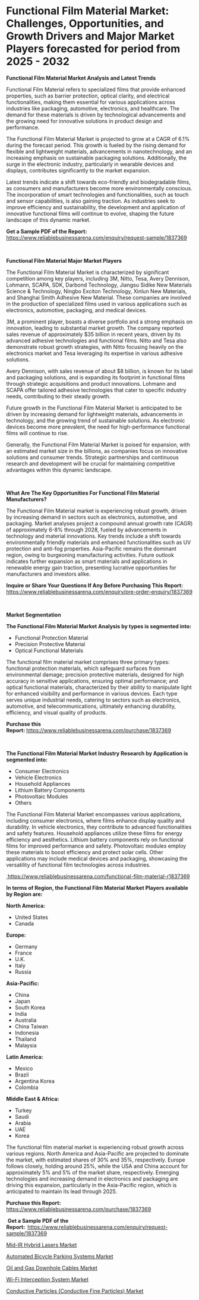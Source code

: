 <p><h1>Functional Film Material Market: Challenges, Opportunities, and Growth Drivers and Major Market Players forecasted for period from 2025 - 2032</h1></p><p><strong>Functional Film Material Market Analysis and Latest Trends</strong></p>
<p><p>Functional Film Material refers to specialized films that provide enhanced properties, such as barrier protection, optical clarity, and electrical functionalities, making them essential for various applications across industries like packaging, automotive, electronics, and healthcare. The demand for these materials is driven by technological advancements and the growing need for innovative solutions in product design and performance.</p><p>The Functional Film Material Market is projected to grow at a CAGR of 6.1% during the forecast period. This growth is fueled by the rising demand for flexible and lightweight materials, advancements in nanotechnology, and an increasing emphasis on sustainable packaging solutions. Additionally, the surge in the electronic industry, particularly in wearable devices and displays, contributes significantly to the market expansion.</p><p>Latest trends indicate a shift towards eco-friendly and biodegradable films, as consumers and manufacturers become more environmentally conscious. The incorporation of smart technologies and functionalities, such as touch and sensor capabilities, is also gaining traction. As industries seek to improve efficiency and sustainability, the development and application of innovative functional films will continue to evolve, shaping the future landscape of this dynamic market.</p></p>
<p><strong>Get a Sample PDF of the Report:&nbsp;</strong> <a href="https://www.reliablebusinessarena.com/enquiry/request-sample/1837369?utm_campaign=1990&utm_medium=2&utm_source=Github&utm_content=ia&utm_term=03022025&utm_id=functional-film-material">https://www.reliablebusinessarena.com/enquiry/request-sample/1837369</a></p>
<p>&nbsp;</p>
<p><strong>Functional Film Material Major Market Players</strong></p>
<p><p>The Functional Film Material Market is characterized by significant competition among key players, including 3M, Nitto, Tesa, Avery Dennison, Lohmann, SCAPA, SDK, Darbond Technology, Jiangsu Sidike New Materials Science & Technology, Ningbo Exciton Technology, Xinlun New Materials, and Shanghai Smith Adhesive New Material. These companies are involved in the production of specialized films used in various applications such as electronics, automotive, packaging, and medical devices.</p><p>3M, a prominent player, boasts a diverse portfolio and a strong emphasis on innovation, leading to substantial market growth. The company reported sales revenue of approximately $35 billion in recent years, driven by its advanced adhesive technologies and functional films. Nitto and Tesa also demonstrate robust growth strategies, with Nitto focusing heavily on the electronics market and Tesa leveraging its expertise in various adhesive solutions.</p><p>Avery Dennison, with sales revenue of about $8 billion, is known for its label and packaging solutions, and is expanding its footprint in functional films through strategic acquisitions and product innovations. Lohmann and SCAPA offer tailored adhesive technologies that cater to specific industry needs, contributing to their steady growth.</p><p>Future growth in the Functional Film Material Market is anticipated to be driven by increasing demand for lightweight materials, advancements in technology, and the growing trend of sustainable solutions. As electronic devices become more prevalent, the need for high-performance functional films will continue to rise.</p><p>Generally, the Functional Film Material Market is poised for expansion, with an estimated market size in the billions, as companies focus on innovative solutions and consumer trends. Strategic partnerships and continuous research and development will be crucial for maintaining competitive advantages within this dynamic landscape.</p></p>
<p>&nbsp;</p>
<p><strong>What Are The Key Opportunities For Functional Film Material Manufacturers?</strong></p>
<p><p>The Functional Film Material market is experiencing robust growth, driven by increasing demand in sectors such as electronics, automotive, and packaging. Market analyses project a compound annual growth rate (CAGR) of approximately 6-8% through 2028, fueled by advancements in technology and material innovations. Key trends include a shift towards environmentally friendly materials and enhanced functionalities such as UV protection and anti-fog properties. Asia-Pacific remains the dominant region, owing to burgeoning manufacturing activities. Future outlook indicates further expansion as smart materials and applications in renewable energy gain traction, presenting lucrative opportunities for manufacturers and investors alike.</p></p>
<p><strong>Inquire or Share Your Questions If Any Before Purchasing This Report:</strong> <a href="https://www.reliablebusinessarena.com/enquiry/pre-order-enquiry/1837369?utm_campaign=1990&utm_medium=2&utm_source=Github&utm_content=ia&utm_term=03022025&utm_id=functional-film-material">https://www.reliablebusinessarena.com/enquiry/pre-order-enquiry/1837369</a></p>
<p>&nbsp;</p>
<p><strong>Market Segmentation</strong></p>
<p><strong>The Functional Film Material Market Analysis by types is segmented into:</strong></p>
<p><ul><li>Functional Protection Material</li><li>Precision Protective Material</li><li>Optical Functional Materials</li></ul></p>
<p><p>The functional film material market comprises three primary types: functional protection materials, which safeguard surfaces from environmental damage; precision protective materials, designed for high accuracy in sensitive applications, ensuring optimal performance; and optical functional materials, characterized by their ability to manipulate light for enhanced visibility and performance in various devices. Each type serves unique industrial needs, catering to sectors such as electronics, automotive, and telecommunications, ultimately enhancing durability, efficiency, and visual quality of products.</p></p>
<p><strong>Purchase this Report:&nbsp;</strong><a href="https://www.reliablebusinessarena.com/purchase/1837369?utm_campaign=1990&utm_medium=2&utm_source=Github&utm_content=ia&utm_term=03022025&utm_id=functional-film-material">https://www.reliablebusinessarena.com/purchase/1837369</a></p>
<p>&nbsp;</p>
<p><strong>The Functional Film Material Market Industry Research by Application is segmented into:</strong></p>
<p><ul><li>Consumer Electronics</li><li>Vehicle Electronics</li><li>Household Appliances</li><li>Lithium Battery Components</li><li>Photovoltaic Modules</li><li>Others</li></ul></p>
<p><p>The Functional Film Material Market encompasses various applications, including consumer electronics, where films enhance display quality and durability. In vehicle electronics, they contribute to advanced functionalities and safety features. Household appliances utilize these films for energy efficiency and aesthetics. Lithium battery components rely on functional films for improved performance and safety. Photovoltaic modules employ these materials to boost efficiency and protect solar cells. Other applications may include medical devices and packaging, showcasing the versatility of functional film technologies across industries.</p></p>
<p><a href="https://www.reliablebusinessarena.com/functional-film-material-r1837369?utm_campaign=1990&utm_medium=2&utm_source=Github&utm_content=ia&utm_term=03022025&utm_id=functional-film-material">&nbsp;https://www.reliablebusinessarena.com/functional-film-material-r1837369</a></p>
<p><strong>In terms of Region, the Functional Film Material Market Players available by Region are:</strong></p>
<p>
    <p> <strong> North America: </strong>
        <ul>
            <li>United States</li>
            <li>Canada</li>
        </ul>
        </p> 
    <p> <strong> Europe: </strong>
        <ul>
            <li>Germany</li>
            <li>France</li>
            <li>U.K.</li>
            <li>Italy</li>
            <li>Russia</li>
        </ul>
        </p> 
    <p> <strong> Asia-Pacific: </strong>
        <ul>
            <li>China</li>
            <li>Japan</li>
            <li>South Korea</li>
            <li>India</li>
            <li>Australia</li>
            <li>China Taiwan</li>
            <li>Indonesia</li>
            <li>Thailand</li>
            <li>Malaysia</li>
        </ul>
        </p> 
    <p> <strong> Latin America: </strong>
        <ul>
            <li>Mexico</li>
            <li>Brazil</li>
            <li>Argentina Korea</li>
            <li>Colombia</li>
        </ul>
        </p> 
    <p> <strong> Middle East & Africa: </strong>
        <ul>
            <li>Turkey</li>
            <li>Saudi</li>
            <li>Arabia</li>
            <li>UAE</li>
            <li>Korea</li>
        </ul>
    </p>
    </p>
<p><p>The functional film material market is experiencing robust growth across various regions. North America and Asia-Pacific are projected to dominate the market, with estimated shares of 30% and 35%, respectively. Europe follows closely, holding around 25%, while the USA and China account for approximately 5% and 5% of the market share, respectively. Emerging technologies and increasing demand in electronics and packaging are driving this expansion, particularly in the Asia-Pacific region, which is anticipated to maintain its lead through 2025.</p></p>
<p><strong>Purchase this Report: </strong><a href="https://www.reliablebusinessarena.com/purchase/1837369?utm_campaign=1990&utm_medium=2&utm_source=Github&utm_content=ia&utm_term=03022025&utm_id=functional-film-material">https://www.reliablebusinessarena.com/purchase/1837369</a></p>
<p>&nbsp;<strong>Get a Sample PDF of the Report:&nbsp;&nbsp;</strong><a href="https://www.reliablebusinessarena.com/enquiry/request-sample/1837369?utm_campaign=1990&utm_medium=2&utm_source=Github&utm_content=ia&utm_term=03022025&utm_id=functional-film-material">https://www.reliablebusinessarena.com/enquiry/request-sample/1837369</a></p>
<p><strong></strong></p>
<p><p><a href="https://www.linkedin.com/pulse/mid-ir-hybrid-lasers-market-research-report-2025-2032-loginmark-bnmif?utm_campaign=1990&utm_medium=2&utm_source=Github&utm_content=ia&utm_term=03022025&utm_id=functional-film-material">Mid-IR Hybrid Lasers Market</a></p><p><a href="https://www.linkedin.com/pulse/in-depth-report-automated-bicycle-parking-systems-market-types-ojnhf?utm_campaign=1990&utm_medium=2&utm_source=Github&utm_content=ia&utm_term=03022025&utm_id=functional-film-material">Automated Bicycle Parking Systems Market</a></p><p><a href="https://www.linkedin.com/pulse/evaluating-future-oil-gas-downhole-cables-market-size-drivers-ixcff?utm_campaign=1990&utm_medium=2&utm_source=Github&utm_content=ia&utm_term=03022025&utm_id=functional-film-material">Oil and Gas Downhole Cables Market</a></p><p><a href="https://www.linkedin.com/pulse/revenue-market-growth-projections-wi-fi-interception-system-9ryif?utm_campaign=1990&utm_medium=2&utm_source=Github&utm_content=ia&utm_term=03022025&utm_id=functional-film-material">Wi-Fi Interception System Market</a></p><p><a href="https://www.linkedin.com/pulse/examining-conductive-particles-fine-market-growth-size-trends-xjwxf?utm_campaign=1990&utm_medium=2&utm_source=Github&utm_content=ia&utm_term=03022025&utm_id=functional-film-material">Conductive Particles (Conductive Fine Particles) Market</a></p></p>